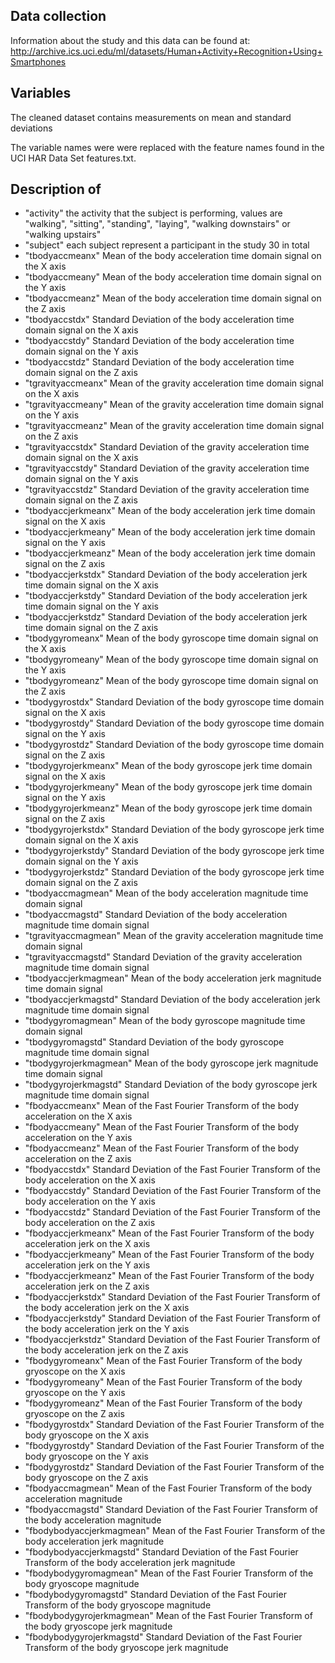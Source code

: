 ## Data collection
Information about the study and this data can be found at: http://archive.ics.uci.edu/ml/datasets/Human+Activity+Recognition+Using+Smartphones

## Variables
The cleaned dataset contains measurements on mean and standard deviations

The variable names were were replaced with the feature names found in the UCI HAR Data Set features.txt. 

## Description of 

+ "activity"  the activity that the subject is performing, values are "walking", "sitting", "standing", "laying", "walking downstairs" or "walking upstairs"
+ "subject"  each subject represent a participant in the study 30 in total
+ "tbodyaccmeanx" Mean of the body acceleration time domain signal on the X axis
+ "tbodyaccmeany" Mean of the body acceleration time domain signal on the Y axis
+ "tbodyaccmeanz" Mean of the body acceleration time domain signal on the Z axis
+ "tbodyaccstdx"  Standard Deviation of the body acceleration time domain signal on the X axis
+ "tbodyaccstdy"  Standard Deviation of the body acceleration time domain signal on the Y axis
+ "tbodyaccstdz"  Standard Deviation of the body acceleration time domain signal on the Z axis
+ "tgravityaccmeanx"  Mean of the gravity acceleration time domain signal on the X axis
+ "tgravityaccmeany"  Mean of the gravity acceleration time domain signal on the Y axis
+ "tgravityaccmeanz"  Mean of the gravity acceleration time domain signal on the Z axis
+ "tgravityaccstdx"  Standard Deviation of the gravity acceleration time domain signal on the X axis
+ "tgravityaccstdy"  Standard Deviation of the gravity acceleration time domain signal on the Y axis
+ "tgravityaccstdz"  Standard Deviation of the gravity acceleration time domain signal on the Z axis
+ "tbodyaccjerkmeanx"  Mean of the body acceleration jerk time domain signal on the X axis
+ "tbodyaccjerkmeany"  Mean of the body acceleration jerk time domain signal on the Y axis
+ "tbodyaccjerkmeanz"  Mean of the body acceleration jerk time domain signal on the Z axis
+ "tbodyaccjerkstdx"  Standard Deviation of the body acceleration jerk time domain signal on the X axis
+ "tbodyaccjerkstdy"  Standard Deviation of the body acceleration jerk time domain signal on the Y axis
+ "tbodyaccjerkstdz"  Standard Deviation of the body acceleration jerk time domain signal on the Z axis
+ "tbodygyromeanx"  Mean of the body gyroscope time domain signal on the X axis
+ "tbodygyromeany"  Mean of the body gyroscope time domain signal on the Y axis
+ "tbodygyromeanz"  Mean of the body gyroscope time domain signal on the Z axis
+ "tbodygyrostdx"  Standard Deviation of the body gyroscope time domain signal on the X axis
+ "tbodygyrostdy"  Standard Deviation of the body gyroscope time domain signal on the Y axis
+ "tbodygyrostdz"  Standard Deviation of the body gyroscope time domain signal on the Z axis
+ "tbodygyrojerkmeanx"  Mean of the body gyroscope jerk time domain signal on the X axis
+ "tbodygyrojerkmeany"  Mean of the body gyroscope jerk time domain signal on the Y axis
+ "tbodygyrojerkmeanz"  Mean of the body gyroscope jerk time domain signal on the Z axis
+ "tbodygyrojerkstdx"  Standard Deviation of the body gyroscope jerk time domain signal on the X axis
+ "tbodygyrojerkstdy"  Standard Deviation of the body gyroscope jerk time domain signal on the Y axis
+ "tbodygyrojerkstdz"  Standard Deviation of the body gyroscope jerk time domain signal on the Z axis
+ "tbodyaccmagmean"  Mean of the body acceleration magnitude time domain signal
+ "tbodyaccmagstd"  Standard Deviation of the body acceleration magnitude time domain signal
+ "tgravityaccmagmean"  Mean of the gravity acceleration magnitude time domain signal
+ "tgravityaccmagstd"  Standard Deviation of the gravity acceleration magnitude time domain signal
+ "tbodyaccjerkmagmean"  Mean of the body acceleration jerk magnitude time domain signal
+ "tbodyaccjerkmagstd"  Standard Deviation of the body acceleration jerk magnitude time domain signal
+ "tbodygyromagmean"  Mean of the body gyroscope magnitude time domain signal
+ "tbodygyromagstd" Standard Deviation of the body gyroscope magnitude time domain signal
+ "tbodygyrojerkmagmean"  Mean of the body gyroscope jerk magnitude time domain signal
+ "tbodygyrojerkmagstd"  Standard Deviation of the body gyroscope jerk magnitude time domain signal
+ "fbodyaccmeanx"  Mean of the Fast Fourier Transform of the body acceleration on the X axis
+ "fbodyaccmeany"  Mean of the Fast Fourier Transform of the body acceleration on the Y axis
+ "fbodyaccmeanz"  Mean of the Fast Fourier Transform of the body acceleration on the Z axis
+ "fbodyaccstdx"  Standard Deviation of the Fast Fourier Transform of the body acceleration on the X axis
+ "fbodyaccstdy"  Standard Deviation of the Fast Fourier Transform of the body acceleration on the Y axis
+ "fbodyaccstdz"  Standard Deviation of the Fast Fourier Transform of the body acceleration on the Z axis
+ "fbodyaccjerkmeanx"  Mean of the Fast Fourier Transform of the body acceleration jerk on the X axis
+ "fbodyaccjerkmeany"  Mean of the Fast Fourier Transform of the body acceleration jerk on the Y axis
+ "fbodyaccjerkmeanz"  Mean of the Fast Fourier Transform of the body acceleration jerk on the Z axis
+ "fbodyaccjerkstdx"  Standard Deviation of the Fast Fourier Transform of the body acceleration jerk on the X axis
+ "fbodyaccjerkstdy"  Standard Deviation of the Fast Fourier Transform of the body acceleration jerk on the Y axis
+ "fbodyaccjerkstdz"  Standard Deviation of the Fast Fourier Transform of the body acceleration jerk on the Z axis
+ "fbodygyromeanx"  Mean of the Fast Fourier Transform of the body gryoscope on the X axis
+ "fbodygyromeany"  Mean of the Fast Fourier Transform of the body gryoscope on the Y axis
+ "fbodygyromeanz"  Mean of the Fast Fourier Transform of the body gryoscope on the Z axis
+ "fbodygyrostdx"  Standard Deviation of the Fast Fourier Transform of the body gryoscope on the X axis
+ "fbodygyrostdy"  Standard Deviation of the Fast Fourier Transform of the body gryoscope on the Y axis
+ "fbodygyrostdz"  Standard Deviation of the Fast Fourier Transform of the body gryoscope on the Z axis
+ "fbodyaccmagmean"  Mean of the Fast Fourier Transform of the body acceleration magnitude
+ "fbodyaccmagstd"  Standard Deviation of the Fast Fourier Transform of the body acceleration magnitude
+ "fbodybodyaccjerkmagmean"  Mean of the Fast Fourier Transform of the body acceleration jerk magnitude
+ "fbodybodyaccjerkmagstd"  Standard Deviation of the Fast Fourier Transform of the body acceleration jerk magnitude
+ "fbodybodygyromagmean"  Mean of the Fast Fourier Transform of the body gryoscope magnitude
+ "fbodybodygyromagstd"  Standard Deviation of the Fast Fourier Transform of the body gryoscope magnitude
+ "fbodybodygyrojerkmagmean"  Mean of the Fast Fourier Transform of the body gryoscope jerk magnitude
+ "fbodybodygyrojerkmagstd"  Standard Deviation of the Fast Fourier Transform of the body gryoscope jerk magnitude